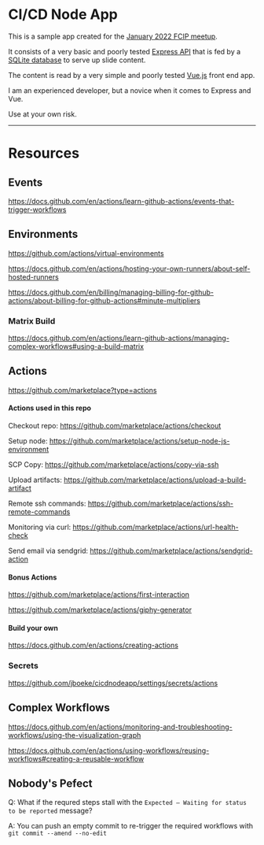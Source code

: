 # CI/CD Node App

This is a sample app created for the [January 2022 FCIP meetup](https://www.meetup.com/goFCIP/events/273935663/). 

It consists of a very basic and poorly tested [Express API](https://expressjs.com/) that is fed by a [SQLite database](https://www.sqlite.org) to serve up slide content.

The content is read by a very simple and poorly tested [Vue.js](https://vuejs.org/) front end app.

I am an experienced developer, but a novice when it comes to Express and Vue. 

Use at your own risk.

---

# Resources

## Events

https://docs.github.com/en/actions/learn-github-actions/events-that-trigger-workflows

## Environments

https://github.com/actions/virtual-environments

https://docs.github.com/en/actions/hosting-your-own-runners/about-self-hosted-runners

https://docs.github.com/en/billing/managing-billing-for-github-actions/about-billing-for-github-actions#minute-multipliers

### Matrix Build

https://docs.github.com/en/actions/learn-github-actions/managing-complex-workflows#using-a-build-matrix

## Actions

https://github.com/marketplace?type=actions

#### Actions used in this repo

Checkout repo: https://github.com/marketplace/actions/checkout

Setup node: https://github.com/marketplace/actions/setup-node-js-environment

SCP Copy: https://github.com/marketplace/actions/copy-via-ssh

Upload artifacts: https://github.com/marketplace/actions/upload-a-build-artifact

Remote ssh commands: https://github.com/marketplace/actions/ssh-remote-commands

Monitoring via curl:  https://github.com/marketplace/actions/url-health-check

Send email via sendgrid: https://github.com/marketplace/actions/sendgrid-action

#### Bonus Actions

https://github.com/marketplace/actions/first-interaction

https://github.com/marketplace/actions/giphy-generator

#### Build your own

https://docs.github.com/en/actions/creating-actions

### Secrets

https://github.com/jboeke/cicdnodeapp/settings/secrets/actions

## Complex Workflows

https://docs.github.com/en/actions/monitoring-and-troubleshooting-workflows/using-the-visualization-graph

https://docs.github.com/en/actions/using-workflows/reusing-workflows#creating-a-reusable-workflow

## Nobody's Pefect

Q: What if the requred steps stall with the `Expected — Waiting for status to be reported` message?

A: You can push an empty commit to re-trigger the required workflows with `git commit --amend --no-edit`

